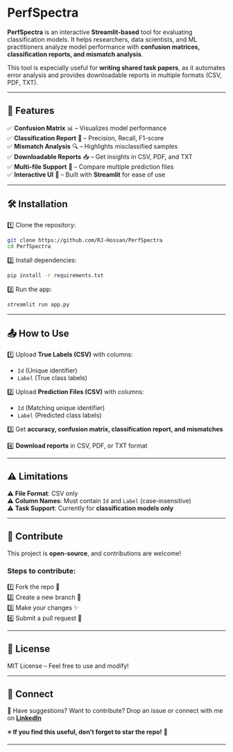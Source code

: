 # PerfSpectra
**PerfSpectra** is an interactive **Streamlit-based** tool for evaluating classification models. It helps researchers, data scientists, and ML practitioners analyze model performance with **confusion matrices, classification reports, and mismatch analysis**.  

This tool is especially useful for **writing shared task papers**, as it automates error analysis and provides downloadable reports in multiple formats (CSV, PDF, TXT).  

---

## 🚀 Features  

✅ **Confusion Matrix** 📊 – Visualizes model performance  
✅ **Classification Report** 📝 – Precision, Recall, F1-score  
✅ **Mismatch Analysis** 🔍 – Highlights misclassified samples  
✅ **Downloadable Reports** 📥 – Get insights in CSV, PDF, and TXT  
✅ **Multi-file Support** 📂 – Compare multiple prediction files  
✅ **Interactive UI** 🎨 – Built with **Streamlit** for ease of use  

---

## 🛠️ Installation  

1️⃣ Clone the repository:  
```bash
git clone https://github.com/RJ-Hossan/PerfSpectra
cd PerfSpectra
```

2️⃣ Install dependencies:  
```bash
pip install -r requirements.txt
```

3️⃣ Run the app:  
```bash
streamlit run app.py
```

---

## 📤 How to Use  

1️⃣ Upload **True Labels (CSV)** with columns:  
   - `Id` (Unique identifier)  
   - `Label` (True class labels)  

2️⃣ Upload **Prediction Files (CSV)** with columns:  
   - `Id` (Matching unique identifier)  
   - `Label` (Predicted class labels)  

3️⃣ Get **accuracy, confusion matrix, classification report, and mismatches**  

4️⃣ **Download reports** in CSV, PDF, or TXT format  

---

## ⚠️ Limitations  

⚠️ **File Format**: CSV only  
⚠️ **Column Names**: Must contain `Id` and `Label` (case-insensitive)  
⚠️ **Task Support**: Currently for **classification models only**  

---

## 🤝 Contribute  

This project is **open-source**, and contributions are welcome!  

### Steps to contribute:  
1️⃣ Fork the repo 🍴  
2️⃣ Create a new branch 🔀  
3️⃣ Make your changes ✨  
4️⃣ Submit a pull request 📩  

---

## 📜 License  

MIT License – Feel free to use and modify!  

---

## 🔗 Connect  

💬 Have suggestions? Want to contribute? Drop an issue or connect with me on **[LinkedIn](https://www.linkedin.com/in/mdrefajhossan/)**  

**⭐ If you find this useful, don't forget to star the repo!** 🌟  

---

